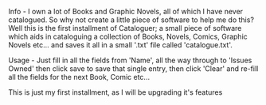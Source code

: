 Info - I own a lot of Books and Graphic Novels, all of which I have never catalogued. So why not create a little piece of software to help me do this? Well this is the first installment of Cataloguer; a small piece of software which aids in cataloguing a collection of Books, Novels, Comics, Graphic Novels etc... and saves it all in a small '.txt' file called 'catalogue.txt'.

Usage - Just fill in all the fields from 'Name', all the way through to 'Issues Owned' then click save to save that single entry, then click 'Clear' and re-fill all the fields for the next Book, Comic etc...

This is just my first installment, as I will be upgrading it's features
